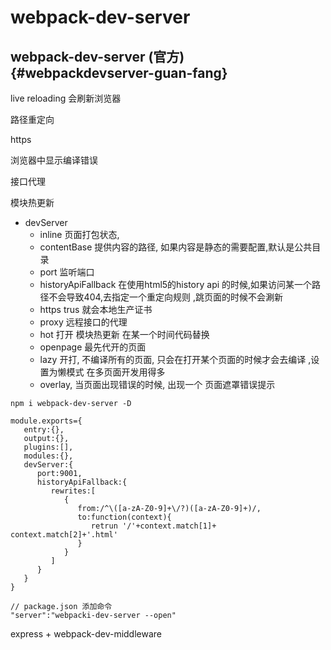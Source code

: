 # webpack-dev-server

##  webpack-dev-server \(官方\) {#webpackdevserver-guan-fang}

live reloading 会刷新浏览器

路径重定向

https

浏览器中显示编译错误

接口代理

模块热更新

* devServer
  * inline 页面打包状态,
  * contentBase 提供内容的路径, 如果内容是静态的需要配置,默认是公共目录
  * port 监听端口
  * historyApiFallback 在使用html5的history api 的时候,如果访问某一个路径不会导致404,去指定一个重定向规则 ,跳页面的时候不会涮新
  * https trus 就会本地生产证书
  * proxy 远程接口的代理
  * hot 打开 模块热更新 在某一个时间代码替换
  * openpage 最先代开的页面
  * lazy 开打, 不编译所有的页面, 只会在打开某个页面的时候才会去编译 ,设置为懒模式 在多页面开发用得多
  * overlay, 当页面出现错误的时候, 出现一个 页面遮罩错误提示

```text
npm i webpack-dev-server -D

module.exports={
   entry:{},
   output:{},
   plugins:[],
   modules:{},
   devServer:{
      port:9001,
      historyApiFallback:{
         rewrites:[
            {
               from:/^\([a-zA-Z0-9]+\/?)([a-zA-Z0-9]+)/,
               to:function(context){
                  retrun '/'+context.match[1]+  context.match[2]+'.html'
               }
            }
         ]
      }
   }
}
```

```text
// package.json 添加命令
"server":"webpacki-dev-server --open"
```

express + webpack-dev-middleware  



